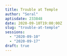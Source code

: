 ```yaml
---
title: Trouble at Temple
author: "Seral"
aptisdate: 233848
date: 2020-09-10T19:00:00Z
slug: "trouble-at-temple"
sessions:
  - "2020-09-10"
  - "2020-09-17"
draft: true
---
```


